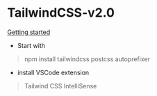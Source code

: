 # TailwindCSS-v2.0

[Getting started](https://tailwindcss.com/docs)

- Start with
> npm install tailwindcss postcss autoprefixer

- install VSCode extension
> Tailwind CSS IntelliSense